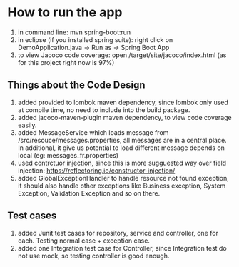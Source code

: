 How to run the app
==================
1) in command line: mvn spring-boot:run
2) in eclipse (if you installed spring suite): right click on DemoApplication.java -> Run as -> Spring Boot App
2) to view Jacoco code coverage: open /target/site/jacoco/index.html (as for this project right now is 97%) 

## Things about the Code Design
1) added <scope>provided</scope> to lombok maven dependency, since lombok only used at compile time, no need to include into the build package.
2) added jacoco-maven-plugin maven dependency, to view code coverage easily.
3) added MessageService which loads message from /src/resouce/messages.properties, all messages are in a central place. In additional, it give us potential to load different message depends on local (eg: messages_fr.properties) 
4) used contrctuor injection, since this is more sugguested way over field injection: https://reflectoring.io/constructor-injection/
5) added GlobalExceptionHandler to handle resource not found exception, it should also handle other exceptions like Business exception, System Exception, Validation Exception and so on there. 

## Test cases
1) added Junit test cases for repository, service and controller, one for each. Testing normal case + exception case.
2) added one Integration test case for Controller, since Integration test do not use mock, so testing controller is good enough.
